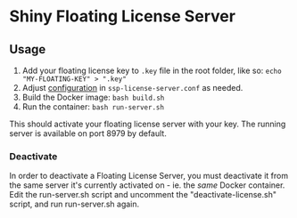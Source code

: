 # Shiny Floating License Server

## Usage

1. Add your floating license key to `.key` file in the root folder, like so: `echo "MY-FLOATING-KEY" > ".key"`
2. Adjust [configuration](https://wyday.com/limelm/help/turbofloat-server/#config) in `ssp-license-server.conf` as needed. 
2. Build the Docker image: `bash build.sh`
3. Run the container: `bash run-server.sh`

This should activate your floating license server with your key. The running server is available on port 8979 by default.

### Deactivate
In order to deactivate a Floating License Server, you must deactivate it from the same server it's currently activated on - ie. the _same_ Docker container.
Edit the run-server.sh script and uncomment the "deactivate-license.sh" script, and run run-server.sh again.
